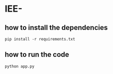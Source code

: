 # IEE-

## how to install the dependencies
```
pip install -r requirements.txt
```
## how to run the code
```python
python app.py
```